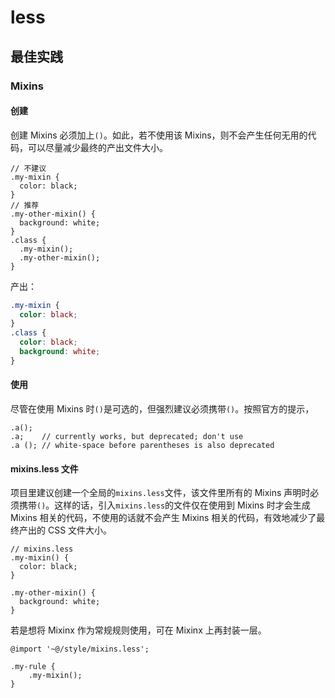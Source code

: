 # less

## 最佳实践

### Mixins

#### 创建

创建 Mixins 必须加上`()`。如此，若不使用该 Mixins，则不会产生任何无用的代码，可以尽量减少最终的产出文件大小。

```less
// 不建议
.my-mixin {
  color: black;
}
// 推荐
.my-other-mixin() {
  background: white;
}
.class {
  .my-mixin();
  .my-other-mixin();
}
```

产出：

```css
.my-mixin {
  color: black;
}
.class {
  color: black;
  background: white;
}
```

#### 使用

尽管在使用 Mixins 时`()`是可选的，但强烈建议必须携带`()`。按照官方的提示，

```less
.a();
.a;    // currently works, but deprecated; don't use
.a (); // white-space before parentheses is also deprecated
```

#### mixins.less 文件

项目里建议创建一个全局的`mixins.less`文件，该文件里所有的 Mixins 声明时必须携带`()`。这样的话，引入`mixins.less`的文件仅在使用到 Mixins 时才会生成 Mixins 相关的代码，不使用的话就不会产生 Mixins 相关的代码，有效地减少了最终产出的 CSS 文件大小。

```less
// mixins.less
.my-mixin() {
  color: black;
}

.my-other-mixin() {
  background: white;
}
```

若是想将 Mixinx 作为常规规则使用，可在 Mixinx 上再封装一层。

```less
@import '~@/style/mixins.less';

.my-rule {
    .my-mixin();
}
```
